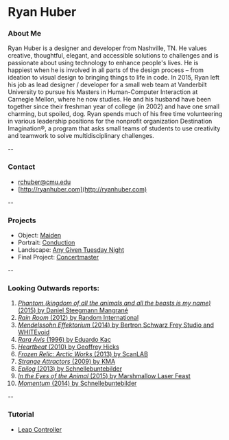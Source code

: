 # Ryan Huber

### About Me

Ryan Huber is a designer and developer from Nashville, TN. He values creative, thoughtful, elegant, and accessible solutions to challenges and is passionate about using technology to enhance people's lives. He is happiest when he is involved in all parts of the design process – from ideation to visual design to bringing things to life in code. In 2015, Ryan left his job as lead designer / developer for a small web team at Vanderbilt University to pursue his Masters in Human-Computer Interaction at Carnegie Mellon, where he now studies. He and his husband have been together since their freshman year of college (in 2002) and have one small charming, but spoiled, dog. Ryan spends much of his free time volunteering in various leadership positions for the nonprofit organization Destination Imagination®, a program that asks small teams of students to use creativity and teamwork to solve multidisciplinary challenges.

--
### Contact

- [rchuber@cmu.edu](mailto:rchuber@cmu.edu)
- [http://ryanhuber.com](http://ryanhuber.com)

-- 
### Projects

* Object: [Maiden](project1.md)
* Portrait: [Conduction](project2.md)
* Landscape: [Any Given Tuesday Night](../smokey/projects/project3.md)
* Final Project: [Concertmaster](project4.md)

--
### Looking Outwards reports: 

1. [*Phantom (kingdom of all the animals and all the beasts is my name)* (2015) by Daniel Steegmann Mangrané](looking-outwards-01.md)
2. [*Rain Room* (2012) by Random International](looking-outwards-02.md)
3. [*Mendelssohn Effektorium* (2014) by Bertron Schwarz Frey Studio and WHITEvoid](looking-outwards-03.md)
4. [*Rara Avis* (1996) by Eduardo Kac](looking-outwards-04.md)
5. [*Heartbeat* (2010) by Geoffrey Hicks](looking-outwards-05.md)
6. [*Frozen Relic: Arctic Works* (2013) by ScanLAB](looking-outwards-06.md)
7. [*Strange Attractors* (2009) by KMA](looking-outwards-07.md)
8. [*Epilog* (2013) by Schnellebuntebilder](looking-outwards-08.md)
9. [*In the Eyes of the Animal* (2015) by Marshmallow Laser Feast](looking-outwards-09.md)
10. [*Momentum* (2014) by Schnellebuntebilder](looking-outwards-10.md)

--
### Tutorial

* [Leap Controller](tutorial-leap.md)